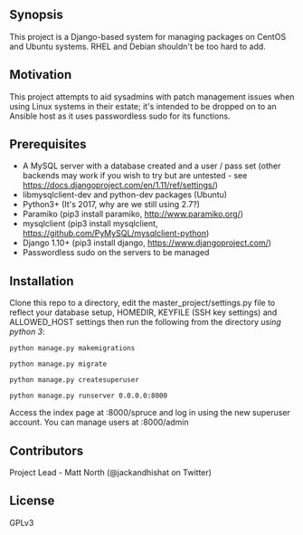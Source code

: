 ## Synopsis

This project is a Django-based system for managing packages on CentOS and Ubuntu systems. RHEL and Debian shouldn't be too hard to add.

## Motivation

This project attempts to aid sysadmins with patch management issues when using Linux systems in their estate; it's intended to be dropped on to an Ansible host as it uses passwordless sudo for its functions.

## Prerequisites

- A MySQL server with a database created and a user / pass set (other backends may work if you wish to try but are untested - see https://docs.djangoproject.com/en/1.11/ref/settings/)
- libmysqlclient-dev and python-dev packages (Ubuntu)
- Python3+ (It's 2017, why are we still using 2.7?)
- Paramiko (pip3 install paramiko, http://www.paramiko.org/)
- mysqlclient (pip3 install mysqlclient, https://github.com/PyMySQL/mysqlclient-python)
- Django 1.10+ (pip3 install django, https://www.djangoproject.com/)
- Passwordless sudo on the servers to be managed 


## Installation

Clone this repo to a directory, edit the master_project/settings.py file to reflect your database setup, HOMEDIR, KEYFILE (SSH key settings) and ALLOWED_HOST settings then run the following from the directory *using python 3*:

`python manage.py makemigrations`

`python manage.py migrate`

`python manage.py createsuperuser`

`python manage.py runserver 0.0.0.0:8000`

Access the index page at <webserver address>:8000/spruce and log in using the new superuser account. You can manage users at <webserver address>:8000/admin

## Contributors

Project Lead - Matt North (@jackandhishat on Twitter)

## License

GPLv3
